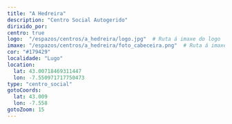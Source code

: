 ```yaml
---
title: "A Hedreira"
description: "Centro Social Autogerido"
dirixido_por:
centro: true
logo:  "/espazos/centros/a_hedreira/logo.jpg"  # Ruta á imaxe do logo
imaxe: "/espazos/centros/a_hedreira/foto_cabeceira.png"  # Ruta á imaxe de fondo
cor: "#179429"
localidade: "Lugo"
location:
  lat: 43.00718469311447
  lon: -7.550971717750473
type: "centro_social"
gotoCoords:
  lat: 43.009
  lon: -7.558
gotoZoom: 15
---
```

